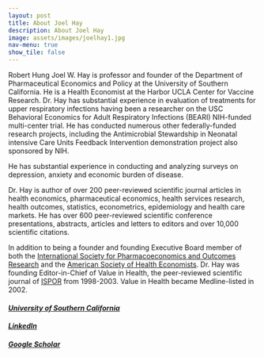 ```yaml
---
layout: post
title: About Joel Hay
description: About Joel Hay
image: assets/images/joelhay1.jpg
nav-menu: true
show_tile: false
---
```


Robert Hung Joel W. Hay is professor and founder of the Department of Pharmaceutical Economics and Policy at the University of Southern California. He is a Health Economist at the Harbor UCLA Center for Vaccine Research. Dr. Hay has substantial experience in evaluation of treatments for upper respiratory infections having been a researcher on the USC Behavioral Economics for Adult Respiratory Infections (BEARI) NIH-funded multi-center trial.  He has conducted numerous other federally-funded research projects, including the Antimicrobial Stewardship in Neonatal intensive Care Units Feedback Intervention demonstration project also sponsored by NIH. 

He has substantial experience in conducting and analyzing surveys on depression, anxiety and economic burden of disease.

Dr. Hay is author of over 200 peer-reviewed scientific journal articles in health economics, pharmaceutical economics, health services research, health outcomes, statistics, econometrics, epidemiology and health care markets. He has over 600 peer-reviewed scientific conference presentations, abstracts, articles and letters to editors and over 10,000 scientific citations.

In addition to being a founder and founding Executive Board member of both the [International Society for Pharmacoeconomics and Outcomes Research](https://ispor.org) and the [American Society of Health Economists](https://ashecon.org). Dr. Hay was founding Editor-in-Chief of Value in Health, the peer-reviewed scientific journal of [ISPOR](https://www.ispor.org/publications/journals/value-in-health) from 1998-2003. Value in Health became Medline-listed in 2002.

#### *[University of Southern California](https://healthpolicy.usc.edu/author/joel-w-hay-ph-d/)* 
#### *[LinkedIn](https://www.linkedin.com/in/joelhay/)*
#### *[Google Scholar](https://scholar.google.com/citations?user=vKK2BxEAAAAJ&hl=en)*